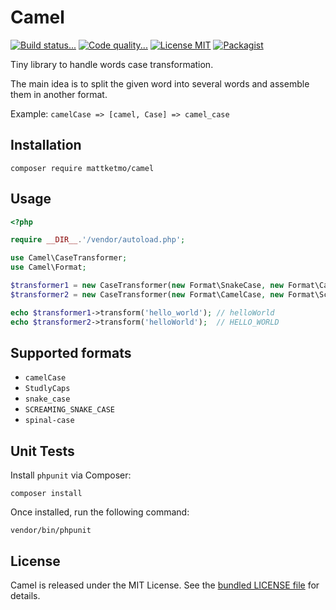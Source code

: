 # Camel

[![Build status...](https://img.shields.io/travis/MattKetmo/camel.svg?style=flat)](http://travis-ci.org/MattKetmo/camel)
[![Code quality...](https://img.shields.io/scrutinizer/g/MattKetmo/camel.svg?style=flat)](https://scrutinizer-ci.com/g/MattKetmo/camel/)
[![License MIT](http://img.shields.io/badge/license-MIT-blue.svg?style=flat)](https://github.com/MattKetmo/camel/blob/master/LICENSE)
[![Packagist](http://img.shields.io/packagist/v/mattketmo/camel.svg?style=flat)](https://packagist.org/packages/mattketmo/camel)

Tiny library to handle words case transformation.

The main idea is to split the given word into several words and assemble them
in another format.

Example: `camelCase => [camel, Case] => camel_case`

## Installation

```shell
composer require mattketmo/camel
```

## Usage

```php
<?php

require __DIR__.'/vendor/autoload.php';

use Camel\CaseTransformer;
use Camel\Format;

$transformer1 = new CaseTransformer(new Format\SnakeCase, new Format\CamelCase);
$transformer2 = new CaseTransformer(new Format\CamelCase, new Format\ScreamingSnakeCase);

echo $transformer1->transform('hello_world'); // helloWorld
echo $transformer2->transform('helloWorld');  // HELLO_WORLD
```

## Supported formats

- `camelCase`
- `StudlyCaps`
- `snake_case`
- `SCREAMING_SNAKE_CASE`
- `spinal-case`

## Unit Tests

Install `phpunit` via Composer:

```shell
composer install
```

Once installed, run the following command:

```shell
vendor/bin/phpunit
```

## License

Camel is released under the MIT License.
See the [bundled LICENSE file](LICENSE) for details.
